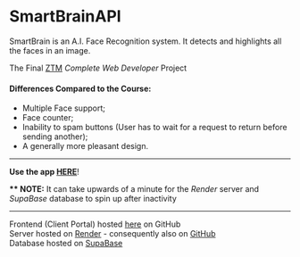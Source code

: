 # SmartBrainAPI

SmartBrain is an A.I. Face Recognition system. It detects and highlights all the faces in an image.

The Final [ZTM](https://zerotomastery.io/) *Complete Web Developer* Project

#### Differences Compared to the Course:
- Multiple Face support;
- Face counter;
- Inability to spam buttons (User has to wait for a request to return before sending another);
- A generally more pleasant design.


---


**Use the app [HERE](https://originaluncompiled.github.io/smartbrain/)**!

__** NOTE:__ It can take upwards of a minute for the *Render* server and *SupaBase* database to spin up after inactivity


---


Frontend (Client Portal) hosted [here](https://github.com/originaluncompiled/smartbrain) on GitHub<br>
Server hosted on [Render](https://render.com/) - consequently also on [GitHub](https://github.com/originaluncompiled/smartbrainapi)<br>
Database hosted on [SupaBase](https://supabase.com/)<br>
